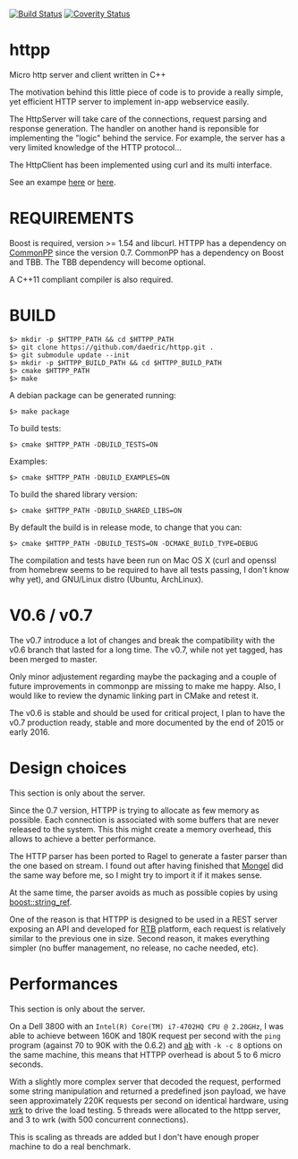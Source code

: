 [![Build Status](http://travis-ci.org/daedric/httpp.png)](http://travis-ci.org/daedric/httpp)
[![Coverity Status](https://scan.coverity.com/projects/6818/badge.svg)](https://scan.coverity.com/projects/daedric-httpp)

httpp
=====

Micro http server and client written in C++

The motivation behind this little piece of code is to provide a really simple,
yet efficient HTTP server to implement in-app webservice easily.

The HttpServer will take care of the connections, request parsing and response
generation. The handler on another hand is reponsible for implementing the
"logic" behind the service. For example, the server has a very limited
knowledge of the HTTP protocol…

The HttpClient has been implemented using curl and its multi interface.

See an exampe [here](examples/echo/simple_echo_server.cpp) or
[here](examples/ping/ping.cpp).

REQUIREMENTS
============

Boost is required, version >= 1.54 and libcurl. HTTPP has a dependency on
[CommonPP](https://github.com/daedric/commonpp) since the version 0.7. CommonPP
has a dependency on Boost and TBB. The TBB dependency will become optional.

A C++11 compliant compiler is also required.

BUILD
=====

    $> mkdir -p $HTTPP_PATH && cd $HTTPP_PATH
    $> git clone https://github.com/daedric/httpp.git .
    $> git submodule update --init
    $> mkdir -p $HTTPP_BUILD_PATH && cd $HTTPP_BUILD_PATH
    $> cmake $HTTPP_PATH
    $> make

A debian package can be generated running:

    $> make package

To build tests:

    $> cmake $HTTPP_PATH -DBUILD_TESTS=ON

Examples:

    $> cmake $HTTPP_PATH -DBUILD_EXAMPLES=ON

To build the shared library version:

    $> cmake $HTTPP_PATH -DBUILD_SHARED_LIBS=ON

By default the build is in release mode, to change that you can:

    $> cmake $HTTPP_PATH -DBUILD_TESTS=ON -DCMAKE_BUILD_TYPE=DEBUG


The compilation and tests have been run on Mac OS X (curl and openssl from homebrew seems to be required to have all tests passing, I don't know why yet), and GNU/Linux distro (Ubuntu, ArchLinux).

V0.6 / v0.7
===========
The v0.7 introduce a lot of changes and break the compatibility with the v0.6 branch that lasted for a long time.
The v0.7, while not yet tagged, has been merged to master.

Only minor adjustement regarding maybe the packaging and a couple of future improvements in commonpp are missing to make me happy. Also, I would like to review the dynamic linking part in CMake and retest it.

The v0.6 is stable and should be used for critical project, I plan to have the v0.7 production ready, stable and more documented by the end of 2015 or early 2016.

Design choices
==============

This section is only about the server.

Since the 0.7 version, HTTPP is trying to allocate as few memory as possible.
Each connection is associated with some buffers that are never released to the
system.  This this might create a memory overhead, this allows to achieve a
better performance.

The HTTP parser has been ported to Ragel to generate a faster parser than the
one based on stream. I found out after having finished that
[Mongel](https://github.com/mongrel/mongrel/) did the same way before me, so I
might try to import it if it makes sense.

At the same time, the parser avoids as much as possible copies by using
[boost::string_ref](http://www.boost.org/doc/libs/1_59_0/libs/utility/doc/html/string_ref.html).

One of the reason is that HTTPP is designed to be used in a REST server
exposing an API and developed for
[RTB](https://en.wikipedia.org/wiki/Real-time_bidding) platform, each request
is relatively similar to the previous one in size.  Second reason, it makes
everything simpler (no buffer management, no release, no cache needed, etc).

Performances
============

This section is only about the server.

On a Dell 3800 with an `Intel(R) Core(TM) i7-4702HQ CPU @ 2.20GHz`, I was able
to achieve between 160K and 180K request per second with the `ping` program
(against 70 to 90K with the 0.6.2) and
[ab](https://httpd.apache.org/docs/current/programs/ab.html) with `-k -c 8`
options on the same machine, this means that HTTPP overhead is about 5 to 6
micro seconds.

With a slightly more complex server that decoded the request, performed some string manipulation 
and returned a predefined json payload, we have seen approximately 220K requests per second on 
identical hardware, using [wrk](https://github.com/wg/wrk) to drive the load testing. 5 threads were allocated
to the httpp server, and 3 to wrk (with 500 concurrent connections).

This is scaling as threads are added but I don't have enough proper machine to
do a real benchmark.

